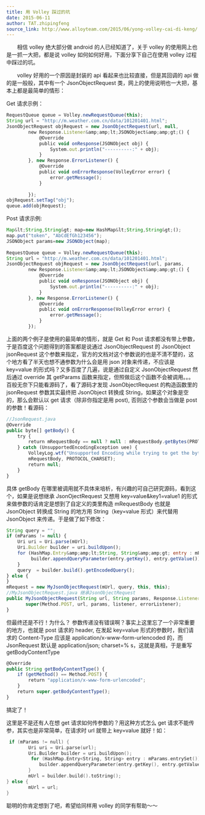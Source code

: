 ```yaml
---
title: 用 Volley 踩过的坑
date: 2015-06-11
author: TAT.zhipingfeng
source_link: http://www.alloyteam.com/2015/06/yong-volley-cai-di-keng/
---
```


　　相信 volley 绝大部分做 android 的人已经知道了，关于 volley 的使用网上也是一抓一大把，都是说 volley 如何如何好用，下面分享下自己在使用 volley 过程中踩过的坑。

　　volley 好用的一个原因是封装的 api 看起来也比较直接，但是其回调的 api 做的是一般般，其中有一个 JsonObjectRequest 类，网上的使用说明也一大把，基本上都是最简单的情形：

Get 请求示例：

```javascript
RequestQueue queue = Volley.newRequestQueue(this);
String url = "http://m.weather.com.cn/data/101201401.html";
JsonObjectRequest objRequest = new JsonObjectRequest(url, null,
        new Response.Listener&amp;amp;lt;JSONObject&amp;amp;gt;() {
            @Override
            public void onResponse(JSONObject obj) {
                System.out.println("----------:" + obj);
            }
        }, new Response.ErrorListener() {
            @Override
            public void onErrorResponse(VolleyError error) {
                error.getMessage();
            }
 
        });
objRequest.setTag("obj");
queue.add(objRequest);
```

Post 请求示例:

```javascript
Map&lt;String,String&gt; map=new HashMap&lt;String,String&gt;();
map.put("token", "AbCdEfGh123456");
JSONObject params=new JSONObject(map);
         
RequestQueue queue = Volley.newRequestQueue(this);
String url = "http://m.weather.com.cn/data/101201401.html";
JsonObjectRequest objRequest = new JsonObjectRequest(url, params,
        new Response.Listener&amp;amp;lt;JSONObject&amp;amp;gt;() {
            @Override
            public void onResponse(JSONObject obj) {
                System.out.println("----------:" + obj);
            }
        }, new Response.ErrorListener() {
            @Override
            public void onErrorResponse(VolleyError error) {
                error.getMessage();
            }
        });
```

上面的两个例子是使用的最简单的情形，就是 Get 和 Post 请求都没有带上参数，于是百度这个问题得到的答案都是说通过 JsonObjectRequest 的 JsonObject jsonRequest 这个参数来指定，官方的文档对这个参数说的也是不清不楚的，这个地方看了半天也想不通参数为什么会是用 json 对象来传递，不应该是 key=value 的形式吗？又多百度了几遍，说是通过自定义 JsonObjectRequest 然后通过 override 其 getParams 函数来指定，但照做后这个函数不会被调用。。。百般无奈下只能看源码了，看了源码才发现 JsonObjectRequest 的构造函数里的 jsonRequest 参数其实最终把 JsonObject 转换成 String，如果这个对象是空的，那么会默认以 get 请求（除非你指定是用 post), 否则这个参数会当做是 post 的参数！看源码：

```javascript
//JsonRequest.java
@Override
public byte[] getBody() {
    try {
        return mRequestBody == null ? null : mRequestBody.getBytes(PROTOCOL_CHARSET);
    } catch (UnsupportedEncodingException uee) {
        VolleyLog.wtf("Unsupported Encoding while trying to get the bytes of %s using %s",
        mRequestBody, PROTOCOL_CHARSET);
        return null;
    }
}
```

具体 getBody 在哪里被调用就不具体来培析，有兴趣的可自己研究源码，看到这个，如果是说想继承 JsonOjectRequest 又想用 key=value&key1=value1 的形式来做参数的话肯定是想到了自定义的类里构造 mRequestBody 也就是 JsonObject 转换成 String 的地方用 String（key=value 形式）来代替用 JsonObject 来传递。于是做了如下修改：

```javascript
String query = "";
if (mParams != null) {
    Uri uri = Uri.parse(mUrl);
    Uri.Builder builder = uri.buildUpon();
    for (HashMap.Entry&amp;amp;lt;String, String&amp;amp;gt; entry : mParams.entrySet()) {
         builder.appendQueryParameter(entry.getKey(), entry.getValue());
    }
    query  = builder.build().getEncodedQuery();
} else {
}
mRequest = new MyJsonObjectRequest(mUrl, query, this, this);
//MyJsonObjectRequest.java 继承JsonObjectRequest
public MyJsonObjectRequest(String url, String params, Response.Listener&amp;amp;lt;JSONObject&amp;amp;gt; listener, Response.ErrorListener errorListener) {
       super(Method.POST, url, params, listener, errorListener);
}
```

但最终还是不行！为什么？ 参数传递没有错误啊？事实上这里忘了一个非常重要的地方，也就是 post 请求的 header, 在发起 key=value 形式的参数时，我们请求的 Content-Type 应该是 application/x-www-form-urlencoded 的，而 JsonRequest 默认是 application/json; charset=% s，这就是真相，于是重写 getBodyContentType

```javascript
@Override
public String getBodyContentType() {
    if (getMethod() == Method.POST) {
        return "application/x-www-form-urlencoded";
    }
    return super.getBodyContentType();
}
```

搞定了！

这里是不是还有人在想 get 请求如何传参数的？用这种方式怎么 get 请求不能传参，其实也是非常简单，在请求时 url 就带上 key=value 就好！如：

```c
 if (mParams != null) {
        Uri uri = Uri.parse(url);
        Uri.Builder builder = uri.buildUpon();
         for (HashMap.Entry<String, String> entry : mParams.entrySet()) {
            builder.appendQueryParameter(entry.getKey(), entry.getValue());
        }
        mUrl = builder.build().toString();
} else {
        mUrl = url;
}
```

聪明的你肯定想到了吧，希望给同样用 volley 的同学有帮助～～